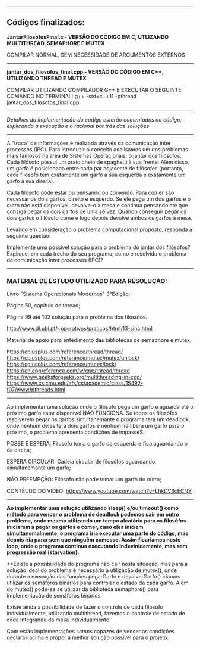 ----------------------------------------------------------

## Códigos finalizados:

**JantarFilosofosFinal.c - VERSÃO DO CÓDIGO EM C, UTLIZANDO MULTITHREAD, SEMAPHORE E MUTEX**

COMPILAR NORMAL, SEM NECESSIDADE DE ARGUMENTOS EXTERNOS

----------------------------------------------------------

**jantar_dos_filosofos_final.cpp  - VERSÃO DO CÓDIGO EM C++, UTILIZANDO THREAD E MUTEX**

COMPILAR UTILIZANDO COMPILADOR G++ E EXECUTAR O SEGUINTE COMANDO NO TERMINAL:
g++ -std=c++11 -pthread jantar_dos_filosofos_final.cpp

----------------------------------------------------------

*Detalhes da implementação do código estarão comentados no código, explicando a execução e o racional por trás das soluções*

----------------------------------------------------------

A “troca” de informações é realizada através da comunicação inter processos (IPC). Para introduzir o conceito analisamos um dos problemas mais famosos na área de Sistemas Operacionais: o jantar dos filósofos.
Cada filósofo possui um prato cheio de spaghetti à sua frente. 
Além disso, um garfo é posicionado entre cada par adjacente de filósofos (portanto, cada filósofo tem exatamente um garfo à sua esquerda e exatamente um garfo à sua direita).

Cada filósofo pode estar ou pensando ou comendo. Para comer são necessários dois garfos: direito e esquerdo. 
Se ele pega um dos garfos e o outro não está disponível, devolve-o à mesa e continua pensando até que consiga pegar os dois garfos de uma só vez. 
Quando conseguir pegar os dois garfos o filósofo come e logo depois devolve ambos os garfos à mesa.

Levando em consideração o problema computacional proposto, responda á seguinte questão:

Implemente uma possível solução para o problema do jantar dos filósofos?
Explique, em cada trecho do seu programa, como é resolvido o problema da comunicação inter processos (IPC)?


----------------------------------------------------------

### MATERIAL DE ESTUDO UTILIZADO PARA RESOLUÇÃO:

Livro "Sistema Operacionais Modernos" 3°Edição:

Página 50, capítulo de thread;

Página 99 até 102 solução para o problema dos filósofos.

http://www.di.ubi.pt/~operativos/praticos/html/13-sinc.html

Material de apoio para entedimento das bibliotecas de semaphore e mutex.

https://cplusplus.com/reference/thread/thread/
https://cplusplus.com/reference/mutex/mutex/unlock/
https://cplusplus.com/reference/mutex/lock/
https://en.cppreference.com/w/cpp/thread/thread
https://www.geeksforgeeks.org/multithreading-in-cpp/
https://www.cs.cmu.edu/afs/cs/academic/class/15492-f07/www/pthreads.html

----------------------------------------------------------


Ao implementar uma solução onde o filósofo pega um garfo e aguarda até o próximo garfo estar disponível NÂO FUNCIONA. Se todos os filosófos resolverem pegar os garfos simultanemante o programa terá um deadlock, onde nenhum deles terá dois garfos e nenhum irá libera um garfo para o próximo, o problema apresenta condições de impasseS.


POSSE E ESPERA:
Filosófo toma o garfo da esquerda e fica aguardando o da direita;
  
  
ESPERA CIRCULAR:
Cadeia circular de filosófos aguardando simultanemante um garfo;
  
  
NÃO PREEMPÇÃO:
Filósofo não pode tomar um garfo do outro;


CONTÉUDO DO VIDEO: https://www.youtube.com/watch?v=LhkDV3cECNY

----------------------------------------------------------


**Ao implementar uma solução utilizando sleep() e/ou timeout() como método para vencer o problema de deadlock podemos cair em outro problema, onde mesmo utilizando um tempo aleatório para os filosófos iniciarem a pegar os garfos e comer, caso eles iniciem simultanemalmente, o programa iria executar uma parte do código, mas depois   iria parar sem que ninguêm comesse. 
Assim ficariamos neste loop, onde o programa continua executando indevinidamente, mas sem progressão real (starvation).**

**Existe a possibilidade do programa não cair nesta situação, mas para a solução ideal do problema é necessário a utilização de mutex(), onde durante a execução das funções pegarGarfo e devolverGarfo() iriamos utilizar os semáforos binários para controlar o estado de cada garfo.
Além do mutex() pode-se se utilizar da biblioteca semaphore() para implementação de semáforos binários.

Existe ainda a possibilidade de fazer o controle de cada filosófo individualmente, utilizando multithread, fazemos o controle de estado de cada integrande da mesa individualmente

Com estás implementações somos capazes de vencer as condições declaras acima e propor a melhor solução possível para o projeto.
